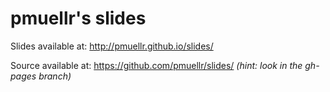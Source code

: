 pmuellr's slides
================================================================================

Slides available at: <http://pmuellr.github.io/slides/>

Source available at: <https://github.com/pmuellr/slides/>
*(hint: look in the gh-pages branch)*